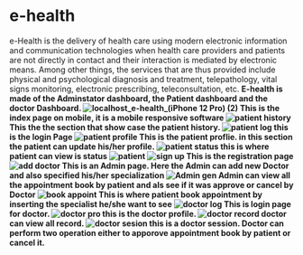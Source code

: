 # e-health 
e-Health is the delivery of health care using modern electronic information and communication 
technologies when health care providers and patients are not directly in contact and their interaction
is mediated by electronic means. Among other things, the services that are thus provided include physical 
and psychological diagnosis and treatment, telepathology, vital signs monitoring, electronic prescribing, 
teleconsultation, etc.
<b>E-health<b/> is made of the Adminstator dashboard, the Patient dashboard and the doctor Dashboard.
![localhost_e-health_(iPhone 12 Pro) (2)](https://user-images.githubusercontent.com/111451740/211267957-80da16e4-b35a-4a93-9d5f-b6a71473b3e8.png)
  This is the index page on mobile, it is a mobile responsive software
![patient history](https://user-images.githubusercontent.com/111451740/211267978-87b3048d-e9a4-4da1-aea8-6c5b746c1667.JPG)
  This the the section that show case the patient history.
![patient log](https://user-images.githubusercontent.com/111451740/211267981-6316e86d-c984-4526-b1b2-1d35ba355e58.JPG)
  this is the login Page
![patient profile](https://user-images.githubusercontent.com/111451740/211267986-ddeaf2e9-3f4b-409d-83bd-749aa0f8b17c.JPG)
  This is the patient proflie. in this section the patient can update his/her profile.
![patient status](https://user-images.githubusercontent.com/111451740/211267993-13fa81d4-7974-4f56-86cf-83e50e3e7b71.JPG)
  this is where patient can view is status
![patient](https://user-images.githubusercontent.com/111451740/211267998-25f3896d-377b-4e93-8a0e-c7dcdc027447.JPG)
![sign up](https://user-images.githubusercontent.com/111451740/211267999-472c50cf-183e-4b3b-9c71-b6d65a45a0fb.JPG)
  This is the registration page
![add doctor](https://user-images.githubusercontent.com/111451740/211268002-cc16ced1-3b94-4efe-8464-e3751f4312d0.JPG)
  This is an Admin page. Here the Admin can add new Doctor and also specified his/her specialization
![Admin gen](https://user-images.githubusercontent.com/111451740/211268005-d83586c3-0c7a-44c1-a83c-6f1a14b70b8f.JPG)
  Admin can view all the appointment book by patient and als see if it was approve or cancel by Doctor
![book appoint](https://user-images.githubusercontent.com/111451740/211268009-58ffdf6b-eb16-428b-88ac-759a01600193.JPG)
  This is where patient book appointment by inserting the specialist he/she want to see
![doctor log](https://user-images.githubusercontent.com/111451740/211268017-e557e652-1f53-4ab3-887f-7e293355320a.JPG)
  This is login page for doctor.
![doctor pro](https://user-images.githubusercontent.com/111451740/211268020-d06e90df-5f33-48e5-ab4d-7a030c57efcb.JPG)
  this is the doctor profile.
![doctor record](https://user-images.githubusercontent.com/111451740/211268024-37f95836-ba2b-4c34-b0a2-a08fb49b705d.JPG)
  doctor can view all record.
![doctor sesion](https://user-images.githubusercontent.com/111451740/211268026-03206c5b-67a5-44d6-81be-fdf3ae453a4b.JPG)
  this is a doctor session. Doctor can perform two operation either to apporove appointment book by patient or cancel it.
  
  
